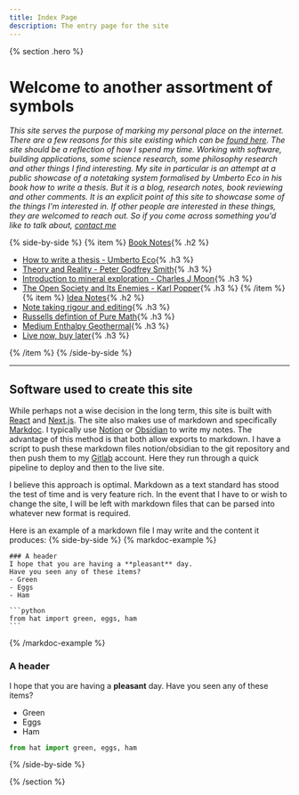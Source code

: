 ```yaml
---
title: Index Page
description: The entry page for the site
---
```


{% section .hero %}

# Welcome to another assortment of symbols
*This site serves the purpose of marking my personal place on the internet. There are a few reasons for this site existing which can be [found here](/drafts/site-philosophy). The site should be a reflection of how I spend my time. Working with software, building applications, some science research, some philosophy research and other things I find interesting. My site in particular is an attempt at a public showcase of a notetaking system formalised by Umberto Eco in his book how to write a thesis. But it is a blog, research notes, book reviewing and other comments. It is an explicit point of this site to showcase some of the things I'm interested in. If other people are interested in these things, they are welcomed to reach out. So if you come across something you'd like to talk about, [contact me](/contact)*

{% side-by-side %}
{% item %}
[Book Notes](/notes/books){%  .h2  %}

- [How to write a thesis - Umberto Eco](/notes/books/COUlEuCc){%  .h3  %}
- [Theory and Reality - Peter Godfrey Smith](/notes/books/COUlEuCc){%  .h3  %}
- [Introduction to mineral exploration - Charles J Moon](notes/books/COVpLVtX){%  .h3  %}
- [The Open Society and Its Enemies - Karl Popper](notes/books/COUuMr1o){%  .h3  %}
{% /item %}
{% item %}
[Idea Notes](/notes/ideas){%  .h2  %}
- [Note taking rigour and editing](/notes/ideas/thesis-essay){%  .h3  %}
- [Russells defintion of Pure Math](/notes/ideas/pure-math){%  .h3  %}
- [Medium Enthalpy Geothermal](/notes/ideas/medium-enthalpy-geothermal){%  .h3  %}
- [Live now, buy later](/notes/ideas/rent-now-buy-later){%  .h3  %}

{% /item %}
{% /side-by-side %}

---
## Software used to create this site
While perhaps not a wise decision in the long term, this site is built with [React](https://reactjs.org) and [Next.js](https://nextjs.org/). The site also makes use of markdown and specifically [Markdoc](https://markdoc.io). I typically use [Notion](https://www.notion.so) or [Obsidian](https://obsidian.md/) to write my notes. The advantage of this method is that both allow exports to markdown. I have a script to push these markdown files notion/obsidian to the git repository and then push them to my [Gitlab](https://gitlab.com/) account. Here they run through a quick pipeline to deploy and then to the live site.
 
I believe this approach is optimal. Markdown as a text standard has stood the test of time and is very feature rich. In the event that I have to or wish to change the site, I will be left with markdown files that can be parsed into whatever new format is required.
 
Here is an example of a markdown file I may write and the content it produces:
{% side-by-side %}
{% markdoc-example %}
````
### A header
I hope that you are having a **pleasant** day.
Have you seen any of these items?
- Green
- Eggs
- Ham

```python
from hat import green, eggs, ham
```
````
{% /markdoc-example %}
### A header

I hope that you are having a **pleasant** day. Have you seen any of these items?
- Green
- Eggs
- Ham
```py
from hat import green, eggs, ham
```

{% /side-by-side %}

{% /section %}
